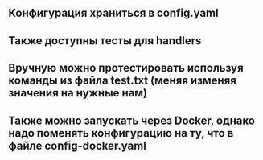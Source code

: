 ## Конфигурация храниться в config.yaml

## Также доступны тесты для handlers

## Вручную можно протестировать используя команды из файла test.txt (меняя изменяя значения на нужные нам)

## Также можно запускать через Docker, однако надо поменять конфигурацию на ту, что в файле config-docker.yaml